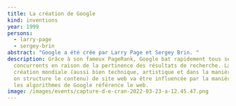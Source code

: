 ```yaml
---
title: La création de Google
kind: inventions
year: 1999
persons:
  - larry-page
  - sergey-brin
abstract: "Google a été crée par Larry Page et Sergey Brin. "
description: Grâce à son fameux PageRank, Google bat rapidement tous ses
  concurrents en raison de la pertinence des résultats de recherche. La
  création mondiale (aussi bien technique, artistique et dans la manière dont
  on structure le contenu) de site web va être influencée par la manière dont
  les algorithmes de Google référence le web.
image: /images/events/capture-d-e-cran-2022-03-23-a-12.45.47.png
---
```

